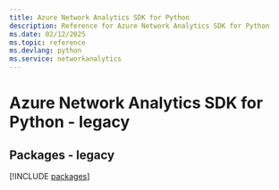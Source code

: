 ```yaml
---
title: Azure Network Analytics SDK for Python
description: Reference for Azure Network Analytics SDK for Python
ms.date: 02/12/2025
ms.topic: reference
ms.devlang: python
ms.service: networkanalytics
---
```

# Azure Network Analytics SDK for Python - legacy
## Packages - legacy
[!INCLUDE [packages](network-analytics-index.md)]